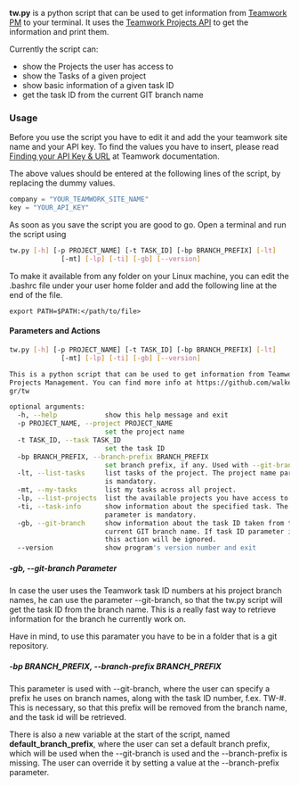 **tw.py** is a python script that can be used to get information from [Teamwork PM](http://teamworkpm.net/) to your terminal. It uses the [Teamwork Projects API](https://developer.teamwork.com/projects/introduction/welcome-to-the-teamwork-projects-api) to get the information and print them.

Currently the script can:
- show the Projects the user has access to
- show the Tasks of a given project
- show basic information of a given task ID
- get the task ID from the current GIT branch name


### Usage
Before you use the script you have to edit it and add the your teamwork site name and your API key. To find the values you have to insert, please read [Finding your API Key & URL](https://developer.teamwork.com/projects/finding-your-url-and-api-key/api-key-and-url) at Teamwork documentation.

The above values should be entered at the following lines of the script, by replacing the dummy values.

```python
company = "YOUR_TEAMWORK_SITE_NAME"
key = "YOUR_API_KEY"
```
As soon as you save the script you are good to go. Open a terminal and run the script using 
```bash
tw.py [-h] [-p PROJECT_NAME] [-t TASK_ID] [-bp BRANCH_PREFIX] [-lt]
             [-mt] [-lp] [-ti] [-gb] [--version]
```

To make it available from any folder on your Linux machine, you can edit the .bashrc file under your user home folder and add the following line at the end of the file.
```
export PATH=$PATH:</path/to/file>
```


#### Parameters and Actions
```bash
tw.py [-h] [-p PROJECT_NAME] [-t TASK_ID] [-bp BRANCH_PREFIX] [-lt]
             [-mt] [-lp] [-ti] [-gb] [--version]

This is a python script that can be used to get information from Teamwork
Projects Management. You can find more info at https://github.com/walkero-
gr/tw

optional arguments:
  -h, --help            show this help message and exit
  -p PROJECT_NAME, --project PROJECT_NAME
                        set the project name
  -t TASK_ID, --task TASK_ID
                        set the task ID
  -bp BRANCH_PREFIX, --branch-prefix BRANCH_PREFIX
                        set branch prefix, if any. Used with --git-branch.
  -lt, --list-tasks     list tasks of the project. The project name parameter
                        is mandatory.
  -mt, --my-tasks       list my tasks across all project.
  -lp, --list-projects  list the available projects you have access to.
  -ti, --task-info      show information about the specified task. The task ID
                        parameter is mandatory.
  -gb, --git-branch     show information about the task ID taken from the
                        current GIT branch name. If task ID parameter is set,
                        this action will be ignored.
  --version             show program's version number and exit
```

##### -gb, --git-branch Parameter
In case the user uses the Teamwork task ID numbers at his project branch names, he can use the parameter --git-branch, so that the tw.py script will get the task ID from the branch name. This is a really fast way to retrieve information for the branch he currently work on.

Have in mind, to use this paramater you have to be in a folder that is a git repository. 

##### -bp BRANCH_PREFIX, --branch-prefix BRANCH_PREFIX
This parameter is used with --git-branch, where the user can specify a prefix he uses on branch names, along with the task ID number, f.ex. TW-#. This is necessary, so that this prefix will be removed from the branch name, and the task id will be retrieved.

There is also a new variable at the start of the script, named **default_branch_prefix**, where the user can set a default branch prefix, which will be used when the --git-branch is used and the --branch-prefix is missing. The user can override it by setting a value at the --branch-prefix parameter.